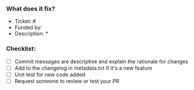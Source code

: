 ### What does it fix?
<!---
If your PR fixes a ticket, add `fix` in front of the ticket number. The ticket will be closed automatically.
If your PR doesn't fix entirely the ticket number, just add the ticket reference.
-->
* Ticket: #
* Funded by: 
* Description: 
  * 

<!-- screenshot if it's UI related -->

### Checklist:
<!--- Replace the space between square brackets by a `x` to make it checked -->
- [ ] Commit messages are descriptive and explain the rationale for changes
- [ ] Add to the changelog in metadata.txt if it's a new feature
- [ ] Unit test for new code added
- [ ] Request someone to review or test your PR
